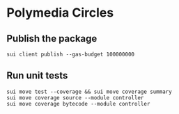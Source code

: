 # Polymedia Circles

## Publish the package
```
sui client publish --gas-budget 100000000
```

## Run unit tests
```
sui move test --coverage && sui move coverage summary
sui move coverage source --module controller
sui move coverage bytecode --module controller
```

<!--
## Command line usage

### controller::mint_and_transfer()
```
PACKAGE=
COLLECTION=
RECIPIENT=
PAY_COIN=
sui client call --gas-budget 1000000000 --package $PACKAGE --module controller --function mint_and_transfer --args $COLLECTION $RECIPIENT $PAY_COIN
```

### controller::burn()
```
ARTWORK=
sui client call --gas-budget 1000000000 --package $PACKAGE --module mint --function burn --args $COLLECTION $ARTWORK
```
-->
